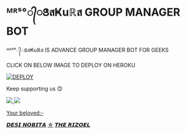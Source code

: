 # ᴹᴿˢ°᭄ꢺสҜuℝส GROUP MANAGER BOT

ᴹᴿˢ°᭄ꢺสҜuℝส IS ADVANCE GROUP MANAGER BOT FOR GEEKS 

CLICK ON BELOW IMAGE TO DEPLOY ON HEROKU 

[![DEPLOY](https://telegra.ph/file/41614a77dec13559d9067.jpg)](https://heroku.com/deploy?template=https://github.com/akashtiwariop/EMCEE)

Keep supporting us 😊

<a href="https://github.com/satyanandatripathi/emcee" alt="GitHub repo size"> <img src="https://img.shields.io/github/repo-size/satyanandatripathi/emcee" />
<a href="https://t.me/Emcee_Support" alt="Telegram!"> <img src="https://aleen42.github.io/badges/src/telegram.svg" /> 


Your beloved:-

[𝘿𝙀𝙎𝙄 𝙉𝙊𝘽𝙄𝙏𝘼](https://t.me/fakefriends01)
[☆](https://t.me/Singing_cartoons_007)
[𝙏𝙃𝙀 𝙍𝙄𝙕𝙊𝙀𝙇](https://t.me/TheRiZoeL)
